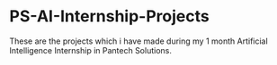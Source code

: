 # PS-AI-Internship-Projects
These are the projects which i have made during my 1 month Artificial Intelligence Internship in Pantech Solutions.
